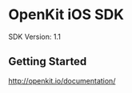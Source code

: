 OpenKit iOS SDK
==================================
SDK Version: 1.1

Getting Started
----------------------------------
http://openkit.io/documentation/